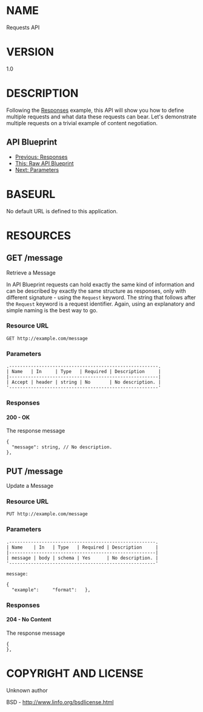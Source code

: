 # NAME

Requests API

# VERSION

1.0

# DESCRIPTION

Following the [Responses](05.%20Responses.md) example, this API will show you how to define multiple requests and what data these requests can bear. Let's demonstrate multiple requests on a trivial example of content negotiation.

## API Blueprint
+ [Previous: Responses](05.%20Responses.md)
+ [This: Raw API Blueprint](https://raw.github.com/apiaryio/api-blueprint/master/examples/06.%20Requests.md)
+ [Next: Parameters](07.%20Parameters.md)

# BASEURL

No default URL is defined to this application.

# RESOURCES

## GET /message

Retrieve a Message

In API Blueprint requests can hold exactly the same kind of information and can be described by exactly the same structure as responses, only with different signature - using the `Request` keyword. The string that follows after the `Request` keyword is a request identifier. Again, using an explanatory and simple naming is the best way to go.

### Resource URL

    GET http://example.com/message

### Parameters

    .-------------------------------------------------------.
    | Name   | In     | Type   | Required | Description     |
    |-------------------------------------------------------|
    | Accept | header | string | No       | No description. |
    '-------------------------------------------------------'

### Responses

#### 200 - OK

The response message

    {
      "message": string, // No description.
    },

## PUT /message

Update a Message

### Resource URL

    PUT http://example.com/message

### Parameters

    .------------------------------------------------------.
    | Name    | In   | Type   | Required | Description     |
    |------------------------------------------------------|
    | message | body | schema | Yes      | No description. |
    '------------------------------------------------------'

    message:

    {
      "example":     "format":   },

### Responses

#### 204 - No Content

The response message

    {
    },

# COPYRIGHT AND LICENSE

Unknown author

BSD - http://www.linfo.org/bsdlicense.html
